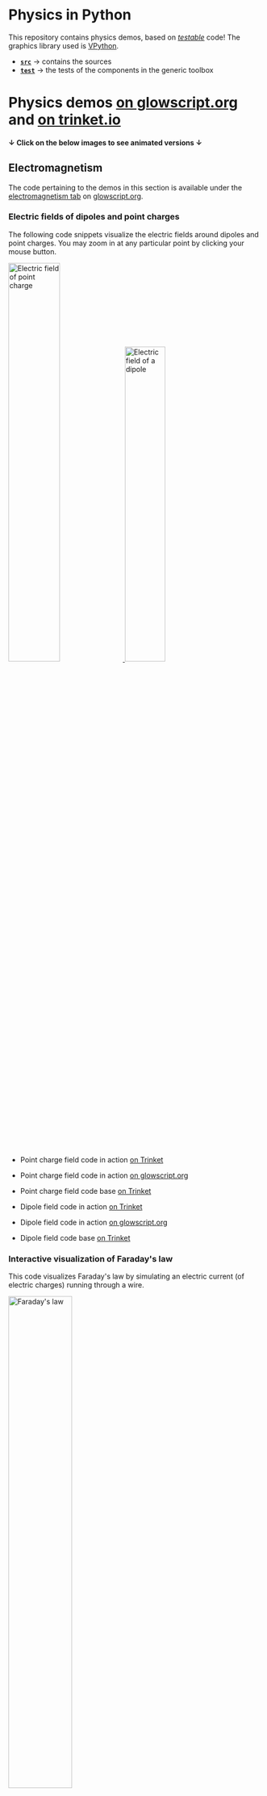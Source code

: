 # Physics in Python

This repository contains physics demos, based on 
[_testable_](https://medium.com/ns-techblog/tdd-or-how-i-learned-to-stop-worrying-and-love-writing-tests-ef7314470305) code! 
The graphics library used is [VPython](https://vpython.org/).

- [**`src`**](src) &rarr; contains the sources
- [**`test`**](test) &rarr; the tests of the components in the generic toolbox

# Physics demos [on glowscript.org](https://glowscript.org/#/user/zeger.hendrikse/) and [on trinket.io](https://trinket.io/)

#### **&darr;** Click on the below images to see animated versions **&darr;**

## Electromagnetism

The code pertaining to the demos in this section is available under the 
[electromagnetism tab](https://glowscript.org/#/user/zeger.hendrikse/folder/Electromagnetism/)
on [glowscript.org](https://glowscript.org).

### Electric fields of dipoles and point charges

The following code snippets visualize the electric fields around dipoles and point charges. 
You may zoom in at any particular point by clicking your mouse button.

<a href="https://glowscript.org/#/user/zeger.hendrikse/folder/Electromagnetism/program/Pointchargefield">
  <img alt="Electric field of point charge" width="45%" height="45%" src="./src/demos/images/point_charge.png"/>
</a>
<a href="https://glowscript.org/#/user/zeger.hendrikse/folder/Electromagnetism/program/Electricdipolefield">
  <img alt="Electric field of a dipole" width="40%" height="40%" src="./src/demos/images/dipole_field.png"/>
</a>

- Point charge field code in action [on Trinket](https://zegerh-6085.trinket.io/sites/point_charge) 
- Point charge field code in action [on glowscript.org](https://glowscript.org/#/user/zeger.hendrikse/folder/Electromagnetism/program/Pointchargefield)
- Point charge field code base [on Trinket](https://trinket.io/glowscript/96da4eb68335)


- Dipole field code in action [on Trinket](https://zegerh-6085.trinket.io/sites/dipole) 
- Dipole field code in action [on glowscript.org](https://glowscript.org/#/user/zeger.hendrikse/folder/Electromagnetism/program/Electricdipolefield)
- Dipole field code base [on Trinket](https://trinket.io/glowscript/a2b8b655fa07)

### Interactive visualization of Faraday's law

This code visualizes Faraday's law by simulating an electric current (of electric charges) running through a wire. 

<a href="https://glowscript.org/#/user/zeger.hendrikse/folder/Electromagnetism/program/Faradayslaw">
  <img alt="Faraday's law" width="50%" height="50%" src="./src/demos/images/faradays_law.png"/>
</a>

- Code in action [on Trinket](https://zegerh-6085.trinket.io/sites/faradays_law) 
- Code in action [on glowscript.org](https://glowscript.org/#/user/zeger.hendrikse/folder/Electromagnetism/program/Faradayslaw)
- Code base [on Trinket](https://trinket.io/library/trinkets/d3934e117c2e)


### Electron spinning around a charged ring

The following demos show the movement of an electron in two different electric fields. 

In the first case, an electron is spinning around a charged ring, as opposed to a point-like charged nucleus.
The charge that normally resides in the nucleus is evenly spread out across the ring.

In the second case, the path of an electron is visualized when traversing an electric field 
generated by the two plates of a charged capacitor.

<a href="https://glowscript.org/#/user/zeger.hendrikse/folder/Electromagnetism/program/Chargedring">
  <img alt="Electron spinning around charged ring" width="45%" height="45%" src="./src/demos/images/electron_and_charged_ring.png"/>
</a>
<a href="https://glowscript.org/#/user/zeger.hendrikse/folder/Electromagnetism/program/Movingcharge">
  <img alt="Particle in electric field" width="50%" height="54%" src="./src/demos/images/particle_in_electric_field.png"/>
</a>

- Charged ring code in action [on Trinket](https://zegerh-6085.trinket.io/sites/electron_and_charged_ring) 
- Charged ring code in action [on glowscript.org](https://glowscript.org/#/user/zeger.hendrikse/folder/Electromagnetism/program/Chargedring)
- Charged ring code base [on Trinket](https://trinket.io/library/trinkets/1983b9c1dc58)


- Charged plates code in action [on Trinket](https://zegerh-6085.trinket.io/sites/moving_charge) 
- Charged plates code in action [on glowscript.org](https://glowscript.org/#/user/zeger.hendrikse/folder/Electromagnetism/program/Chargedring)
- Charged plates code base [on Trinket](https://trinket.io/glowscript/db4616ccd73c)

### Charged disk and accompanying builder

Two rather simple demos that show the electric field around a disk. The builder allows a step-by-step
set-up of the disk by adding a charged ring at each mouse click.

<a href="https://glowscript.org/#/user/zeger.hendrikse/folder/Electromagnetism/program/Chargeddisk">
  <img alt="Charged disk" width="40%" height="40%" src="./src/demos/images/charged_disk.png"/>
</a>
<a href="https://glowscript.org/#/user/zeger.hendrikse/folder/Electromagnetism/program/Chargeddiskbuilder">
  <img alt="Charged disk builder" width="50%" height="50%" src="./src/demos/images/charged_disk_builder.png"/>
</a>

- Charged disk code in action [on Trinket](https://zegerh-6085.trinket.io/sites/charged_disk) 
- Charged disk Code in action [on glowscript.org](https://glowscript.org/#/user/zeger.hendrikse/folder/Electromagnetism/program/Chargeddisk)
- Charged disk code base [on Trinket](https://trinket.io/library/trinkets/93fcb16edcea)


- Charged disk builder code in action [on Trinket](https://zegerh-6085.trinket.io/sites/charged_disk_builder) 
- Charged disk builder Code in action [on glowscript.org](https://glowscript.org/#/user/zeger.hendrikse/folder/Electromagnetism/program/Chargeddiskbuilder)
- Charged disk builder code base [on Trinket](https://trinket.io/library/trinkets/3456b49e462d)


### Visualizing [electromagnetic waves](https://trinket.io/library/trinkets/b8d62b38e852)

<a href="https://zegerh-6085.trinket.io/sites/electromagnetic_wave">
  <img alt="Electromagnetic waves" width="50%" height="50%" src="./src/demos/images/electromagnetic_wave.png"/>
</a>


## Special relativity &mdash; space-time visualization

The code pertaining to the demos in this section is available under the 
[relativity tab](https://glowscript.org/#/user/zeger.hendrikse/folder/Relativity/)
on [glowscript.org](https://glowscript.org).

### Galilean transformation of relative motions in Euclidean plane

Before diving into (special) relativity, let's first get acquainted with 
the so-called Galilean transformation.

<a href="https://glowscript.org/#/user/zeger.hendrikse/folder/Relativity/program/Glalileantransformation">
  <img alt="Galilean space-time" width="50%" height="50%" src="./src/demos/images/galilean_space_time.png"/>
</a>

- Code in action [on Trinket](https://zegerh-6085.trinket.io/sites/electron_and_charged_ring) 
- Code in action [on glowscript.org](https://glowscript.org/#/user/zeger.hendrikse/folder/Relativity/program/Glalileantransformation)
- Code base [on Trinket](https://zegerh-6085.trinket.io/sites/galileo_space_time)

### Coming soon: Minkowski space-time

This is currently under construction

## Thermodynamics

The code pertaining to the demos in this section is available under the 
[thermodynamics tab](https://glowscript.org/#/user/zeger.hendrikse/folder/Thermodynamics/)
on [glowscript.org](https://glowscript.org).

### Visualizing a hard sphere gas model

This model represents a Boltzmann gas (consisting of hard spheres) in a box, where 
the velocity distribution of the colliding atoms eventually approaches the calculated 
theoretical velocity distribution.

<a href="https://glowscript.org/#/user/zeger.hendrikse/folder/Thermodynamics/program/Hardspheregas">
  <img alt="Hard sphere gas" width="50%" height="50%" src="./src/demos/images/hard_sphere_gas.png"/>
</a>

- Code in action [on Trinket](https://zegerh-6085.trinket.io/sites/hard_sphere_gas) 
- Code in action [on glowscript.org](https://glowscript.org/#/user/zeger.hendrikse/folder/Thermodynamics/program/Hardspheregas)
- Code base [on Trinket](https://trinket.io/library/trinkets/554248a15bc4)

### Two-dimensional Ising spin model

This demo models the magnetization at various temperatures using a two-dimensional Ising spin lattice.

<a href="https://glowscript.org/#/user/zeger.hendrikse/folder/Thermodynamics/program/Isingspin">
  <img alt="Ising spin model" width="50%" height="50%" src="./src/demos/images/ising_spin_model.png"/>
</a>

- Code in action [on Trinket](https://zegerh-6085.trinket.io/sites/ising_spin_model) 
- Code in action [on glowscript.org](https://glowscript.org/#/user/zeger.hendrikse/folder/Thermodynamics/program/Isingspin)
- Code base [on Trinket](https://trinket.io/library/trinkets/07404ee90b64)

## Kinematics

The code pertaining to the demos in this section is available under the 
[relativity tab](https://glowscript.org/#/user/zeger.hendrikse/folder/Kinematics/)
on [glowscript.org](https://glowscript.org).

### Simple Harmonic oscillator

The following two scripts visualize harmonic oscillations caused by beads connected by springs.

A simple harmonic oscillator is shown by letting two balls vibrate on a spring.

An N-body coupled harmonic oscillator lets you play around with an arbitrary 
number of vibrating beads coupled on both sides by springs!

<a href="https://glowscript.org/#/user/zeger.hendrikse/folder/Kinematics/program/Harmonicoscillator">
  <img alt="Harmonic oscillator" width="20%" height="20%" src="./src/demos/images/harmonic_oscillator.png"/>
</a>&nbsp;&nbsp;&nbsp;
<a href="https://glowscript.org/#/user/zeger.hendrikse/folder/Kinematics/program/N-bodycoupledoscillator">
  <img alt="N-body coupled oscillator" width="60%" height="60%" src="./src/demos/images/n_body_coupled_oscillator.png"/>
</a>

- Simple harmonic oscillator code in action [on Trinket](https://zegerh-6085.trinket.io/sites/harmonic_oscillator) 
- Simple harmonic oscillator code in action [on glowscript.org](https://glowscript.org/#/user/zeger.hendrikse/folder/Kinematics/program/Harmonicoscillator)
- Simple harmonic oscillator code base [on Trinket](https://trinket.io/library/trinkets/e80e37600b06)


- N-body coupled oscillator code in action [on Trinket](https://zegerh-6085.trinket.io/sites/n_body_coupled_oscillator) 
- N-body coupled oscillator code in action [on glowscript.org](https://glowscript.org/#/user/zeger.hendrikse/folder/Kinematics/program/N-bodycoupledoscillator)
- N-body coupled oscillator code base [on Trinket](https://trinket.io/glowscript/5a852a2b7570)

### [Ball on sliding ramp](https://trinket.io/library/trinkets/0731c4e734f8) and [Ball hitting block](https://trinket.io/library/trinkets/0e414ca766d1)

<a href="https://zegerh-6085.trinket.io/sites/ball_on_sliding_ramp">
  <img alt="Ball on sliding ramp" width="50%" height="50%" src="./src/demos/images/ball_on_sliding_ramp.png"/>
</a> &nbsp;&nbsp;&nbsp;&nbsp;&nbsp;
<a href="https://zegerh-6085.trinket.io/sites/block_rotation">
  <img alt="Block rotation" width="44%" height="44%" src="./src/demos/images/block_rotation.png"/>
</a>

### [Kepler's laws](https://trinket.io/library/trinkets/11c6cd8b5622) of equal areas

<a href="https://zegerh-6085.trinket.io/sites/keplers_law">
  <img alt="Kepler's laws" width="50%" height="50%" src="./src/demos/images/keplers_law.png"/>
</a>

### [Doppler effect](https://trinket.io/library/trinkets/9d869c1167ec)

<a href="https://zegerh-6085.trinket.io/sites/doppler_effect">
  <img alt="Doppler effect" width="50%" height="50%" src="./src/demos/images/doppler_effect.png"/>
</a>

### [Newton&apos;s pendulum](https://trinket.io/glowscript/1b74de8aeee8)

<a href="https://zegerh-6085.trinket.io/sites/newtons_pendulum">
  <img alt="Newton's pendulum" width="50%" height="50%" src="./src/demos/images/newtons_pendulum.png"/>
</a>

### [Floating block](https://trinket.io/library/trinkets/94ed363f8b25)
<a href="https://zegerh-6085.trinket.io/sites/floating_block">
  <img alt="Floating block" width="50%" height="50%" src="./src/demos/images/floating_block.png"/>
</a>

## Glowscript demos from [Dot Physics](https://www.youtube.com/channel/UCVxIDFY01y4n_c2lK1TB-KA)

These demos are _refactored versions_ of the originals, found 
by the followling hyperlinks below. I have tried to make the
original code more object-oriented and make it [reveal its intent](https://martinfowler.com/bliki/BeckDesignRules.html).

### Water Sprinkler

<a href="https://zegerh-6085.trinket.io/sites/sprinkler">
  <img alt="Water sprinkler" width="50%" height="50%" src="https://rhettallain.com/wp-content/uploads/2019/11/sprinkler1.gif"/>
</a>

- See [my code in action](https://trinket.io/glowscript/3ec01917098d) on Trinket
- Based on the original [water sprinkler](https://rhettallain.com/2019/11/12/modeling-a-spinning-sprinkler/) blog post and the code presented therein

### Elastic collision

- See [my code in action](https://trinket.io/glowscript/d7600bd4705a) on Trinket
- Based on the original [elastic collision](https://www.youtube.com/watch?v=g_p-5YfUSnw&t=11s) video and the code presented therein

### Chain falling from table

- See [my code in action](https://trinket.io/glowscript/c3e556761469) on Trinket
- Based on the original [chain falling from table](https://www.youtube.com/watch?v=vXp1hW_t-bo) video and the code presented therein

### Ball falling on spring

- See [my code in action](https://trinket.io/glowscript/92ffad53ab4d) on Trinket
- Based on the original [ball falling on spring](https://www.youtube.com/watch?v=ExxDuRTIe0E) video and the code presented therein

### Three-body problem

- See [my code in action](https://trinket.io/glowscript/42acc05540ae) on Trinket
- Based on the original [three-body problem](https://www.youtube.com/watch?v=Ye2wIV8-SB8) video and the code presented therein

### Earth-moon orbit

- See [my code in action](https://trinket.io/glowscript/42acc05540ae) on Trinket
- Based on the original [earth-moon system](https://www.youtube.com/watch?v=2BisyQhNBFM) video and the code presented therein

### Slinky drop

<a href="https://zegerh-6085.trinket.io/sites/slinkydrop">
  <img alt="Slinky drop" width="50%" height="50%" src="./src/demos/images/slinky_drop.png"/>
</a>

- See [my code in action](https://trinket.io/library/trinkets/9c6757b113dc) on Trinket
- Based on the original [slinky drop](https://rhettallain.com/2019/02/06/modeling-a-falling-slinky/) blog post and [the code presented therein](https://trinket.io/glowscript/e5f14ebee1)

# Fun stuff with [VPython](https://vpython.org/) 

### [Rubik's cube](https://trinket.io/library/trinkets/00eb13fbcd14) and  [Turtle graphics robot](https://trinket.io/library/trinkets/31a188264ef1)

<a href="https://zegerh-6085.trinket.io/sites/rubiks_cube">
  <img alt="Rubiks cube" width="45%" height="50%" src="./src/demos/images/rubiks_cube.png"/>
</a>&nbsp;&nbsp;&nbsp;&nbsp;&nbsp;
<a href="https://zegerh-6085.trinket.io/sites/vturtle">
  <img alt="Robot for turtle graphics" width="45%" height="50%" src="./src/demos/images/robot.png"/>
</a>

# References

- [MyScript](https://webdemo.myscript.com/): enter text, equations, or diagrams by hand, and effortlessly convert 
  it to MathML, LaTeX, etc.!

- Just for fun: [online electric circuit construction kit](https://phet.colorado.edu/sims/html/circuit-construction-kit-ac/latest/circuit-construction-kit-ac_all.html).
Make sure to check it out, it simply is brilliant.

- [Manim](https://github.com/3b1b/manim), an animation engine for explanatory math videos

## VPython

- [Physics through Glowscript - An introductory course](https://bphilhour.trinket.io/physics-through-glowscript-an-introductory-course), an excellent tutorial!

- [3D Modeling with VPython](https://rsehosting.reading.ac.uk/courses/py3d-basic/)

- [VPython Applications for Teaching Physics](https://www.visualrelativity.com/vpython/)

- [Programs by Bob Salgado](https://www.glowscript.org/#/user/Rob_Salgado/folder/My_Programs/)

- [VPython Docs](https://www.beautifulmathuncensored.de/static/GlowScript/VPythonDocs/)

- [Glowscript documentation](https://www.glowscript.org/docs/VPythonDocs/index.html)

- [VPython lecture demos](https://lectdemo.github.io/virtual/index.html) (based on deprecated (V)Python versions)